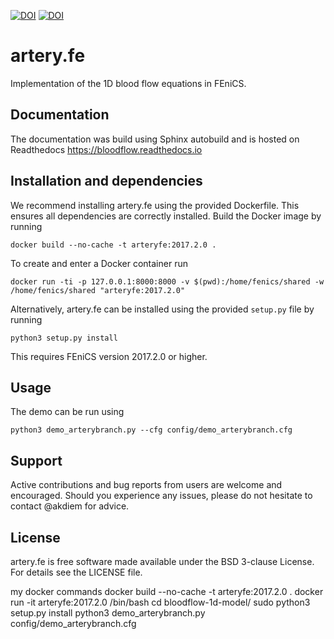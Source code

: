 [![DOI](https://zenodo.org/badge/DOI/10.5281/zenodo.2383815.svg)](https://doi.org/10.5281/zenodo.2383815) [![DOI](http://joss.theoj.org/papers/10.21105/joss.01107/status.svg)](https://doi.org/10.21105/joss.01107)

# artery.fe

Implementation of the 1D blood flow equations in FEniCS.

## Documentation

The documentation was build using Sphinx autobuild and is hosted on Readthedocs https://bloodflow.readthedocs.io

## Installation and dependencies

We recommend installing artery.fe using the provided Dockerfile. This ensures all dependencies are correctly installed. Build the Docker image by running

`docker build --no-cache -t arteryfe:2017.2.0 .`

To create and enter a Docker container run

`docker run -ti -p 127.0.0.1:8000:8000 -v $(pwd):/home/fenics/shared -w /home/fenics/shared "arteryfe:2017.2.0"`

Alternatively, artery.fe can be installed using the provided ``setup.py`` file by running

`python3 setup.py install`

This requires FEniCS version 2017.2.0 or higher.

## Usage

The demo can be run using

`python3 demo_arterybranch.py --cfg config/demo_arterybranch.cfg`

## Support

Active contributions and bug reports from users are welcome and encouraged. Should you experience any issues, please do not hesitate to contact @akdiem for advice.

## License

artery.fe is free software made available under the BSD 3-clause License. For details see the LICENSE file.



my docker commands
docker build --no-cache -t arteryfe:2017.2.0 .
docker run -it arteryfe:2017.2.0 /bin/bash
cd bloodflow-1d-model/
sudo python3 setup.py install
python3 demo_arterybranch.py config/demo_arterybranch.cfg